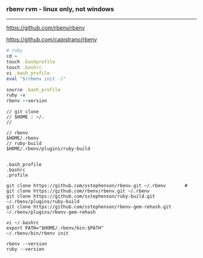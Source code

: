### rbenv rvm - linux only, not windows
---

https://github.com/rbenv/rbenv

https://github.com/capistrano/rbenv

```rb
# ruby
cd ~
touch .bashprofile
touch .bashrc
vi .bash_profile
eval "$(rbenv init -)"

source .bash_profile
ruby -v
rbenv --version

```

```
// git clone
// $HOME : ~/.
//

// rbenv
$HOME/.rbenv
// ruby-build
$HOME/.rbenv/plugins/ruby-build


```

```
.bash_profile
.bashrc
.profile

git clone https://github.com/sstephenson/rbenv.git ~/.rbenv       # git clone https://github.com/rbenv/rbenv.git ~/.rbenv
git clone https://github.com/sstephenson/ruby-build.git ~/.rbenv/plugins/ruby-build
git clone https://github.com/sstephenson/rbenv-gem-rehash.git ~/.rbenv/plugins/rbenv-gem-rehash

vi ~/.bashrc
export PATH="$HOME/.rbenv/bin:$PATH"
~/.rbenv/bin/rbenv init

rbenv --version
ruby --version





```





